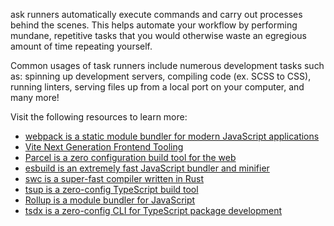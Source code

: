 ask runners automatically execute commands and carry out processes behind the scenes. This helps automate your workflow by performing mundane, repetitive tasks that you would otherwise waste an egregious amount of time repeating yourself.

Common usages of task runners include numerous development tasks such as: spinning up development servers, compiling code (ex. SCSS to CSS), running linters, serving files up from a local port on your computer, and many more!

Visit the following resources to learn more:

- [webpack is a static module bundler for modern JavaScript applications](https://webpack.js.org/)
- [Vite Next Generation Frontend Tooling](https://vitejs.dev/)
- [Parcel is a zero configuration build tool for the web](https://parceljs.org/)
- [esbuild is an extremely fast JavaScript bundler and minifier](https://esbuild.github.io/)
- [swc is a super-fast compiler written in Rust](https://swc.rs/)
- [tsup is a zero-config TypeScript build tool](https://tsup.egoist.sh/)
- [Rollup is a module bundler for JavaScript](https://rollupjs.org/guide/en/)
- [tsdx is a zero-config CLI for TypeScript package development](https://tsdx.io/)